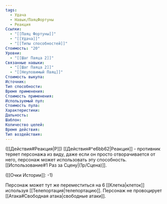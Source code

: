 ```yaml
---
tags:
  - Удача
  - Навык/ПаяцФортуны
  - Реакция
Ссылки:
  - "[[Паяц Фортуны]]"
  - "[[Удача]]"
  - "[[Типы способностей]]"
Стоимость: "20"
Уровни:
  - "[[Шаг Паяца 2]]"
Связанные навыки:
  - "[[Шаг Паяца 2]]"
  - "[[Неуловимый Паяц]]"
Стоимость выкупа:
Источник:
Тип способности:
Время применения:
Стоимость применения:
Используемый пул:
Стоимость пула:
Характеристики:
Дальность:
Шаблон:
Количество целей:
Время действия:
Тип воздействия:
---
```

([[Действия#Реакция|Р]]) [[Действия#^e6bb62|Реакция]] - противник теряет персонажа из виду, даже если он просто отворачивается от него, персонаж может использовать эту способность. [[Использование#1 Раз за Сцену|(1р/Сцена)]].

([[Очки Истории]]: -1)

Персонаж может тут же переместиться на 6 [[Клетка|клеток]] используя [[Телепортация|телепортацию]]. Персонаж не провоцирует [[Атака#Свободная атака|свободные атаки]]. 
